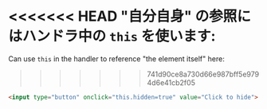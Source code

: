 <<<<<<< HEAD
"自分自身" の参照にはハンドラ中の `this` を使います:
=======
Can use `this` in the handler to reference "the element itself" here:
>>>>>>> 741d90ce8a730d66e987bff5e9794d6e41cb2f05

```html run height=50
<input type="button" onclick="this.hidden=true" value="Click to hide">
```
